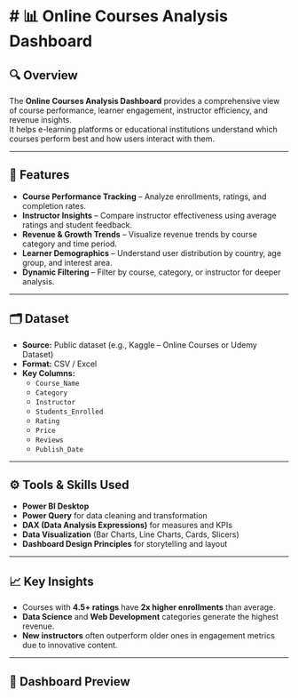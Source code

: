 # # 📊 Online Courses Analysis Dashboard

## 🔍 Overview
The **Online Courses Analysis Dashboard** provides a comprehensive view of course performance, learner engagement, instructor efficiency, and revenue insights.  
It helps e-learning platforms or educational institutions understand which courses perform best and how users interact with them.

---

## 🧩 Features
- **Course Performance Tracking** – Analyze enrollments, ratings, and completion rates.  
- **Instructor Insights** – Compare instructor effectiveness using average ratings and student feedback.  
- **Revenue & Growth Trends** – Visualize revenue trends by course category and time period.  
- **Learner Demographics** – Understand user distribution by country, age group, and interest area.  
- **Dynamic Filtering** – Filter by course, category, or instructor for deeper analysis.

---

## 🗂️ Dataset
- **Source:** Public dataset (e.g., Kaggle – Online Courses or Udemy Dataset)  
- **Format:** CSV / Excel  
- **Key Columns:**
  - `Course_Name`
  - `Category`
  - `Instructor`
  - `Students_Enrolled`
  - `Rating`
  - `Price`
  - `Reviews`
  - `Publish_Date`

---

## ⚙️ Tools & Skills Used
- **Power BI Desktop**
- **Power Query** for data cleaning and transformation
- **DAX (Data Analysis Expressions)** for measures and KPIs
- **Data Visualization** (Bar Charts, Line Charts, Cards, Slicers)
- **Dashboard Design Principles** for storytelling and layout

---

## 📈 Key Insights
- Courses with **4.5+ ratings** have **2x higher enrollments** than average.  
- **Data Science** and **Web Development** categories generate the highest revenue.  
- **New instructors** often outperform older ones in engagement metrics due to innovative content.  

---

## 📸 Dashboard Preview

